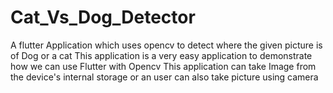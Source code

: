 # Cat_Vs_Dog_Detector
 A flutter Application which uses opencv to detect where the given picture is of Dog or a cat
 This application is a very easy application to demonstrate how we can use Flutter with Opencv
 This application can take Image from the device's internal storage or an user can also take picture using camera
 

